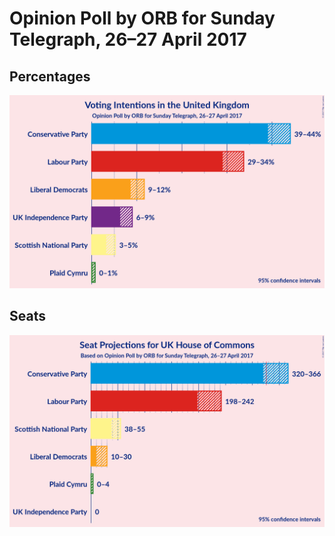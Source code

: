 # Opinion Poll by ORB for Sunday Telegraph, 26–27 April 2017

## Percentages

![Percentages](2017-04-27-ORB.png "Percentages")

## Seats

![Seats](2017-04-27-ORB-seats.png "Seats")

